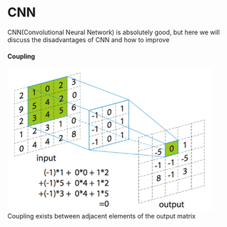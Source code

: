 CNN
====
CNN(Convolutional Neural Network) is absolutely good, but here we will discuss the disadvantages of CNN and how to improve

#### Coupling
<img src="files/convolution.png" height="320px" /><br>
Coupling exists between adjacent elements of the output matrix


